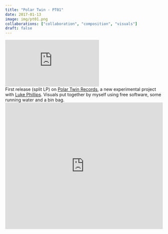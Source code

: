 ```yaml
---
title: "Polar Twin - PT01"
date: 2017-01-13
image: img/pt01.png
collaborations: ["collaboration", "composition", "visuals"]
draft: false
---
```

<div class="video-container"><iframe src="https://www.youtube-nocookie.com/embed/srurBdp7b9I?rel=0" frameborder="0" allow="autoplay; encrypted-media" allowfullscreen></iframe></div>
First release (split LP) on <a href="https://polartwinrecords.bandcamp.com/">Polar Twin Records</a>, a new experimental project with <a href="https://www.lukephillipsmusic.com">Luke Phillips</a>. Visuals put together by myself using free software, some running water and a bin bag.

<iframe style="border: 0; width: 100%; height: 406px;" src="https://bandcamp.com/EmbeddedPlayer/album=531461154/size=large/bgcol=ffffff/linkcol=0687f5/artwork=small/transparent=true/" width="300" height="150" seamless=""><a href="http://polartwinrecords.bandcamp.com/album/pt01">PT01 by POLAR TWIN</a></iframe>

